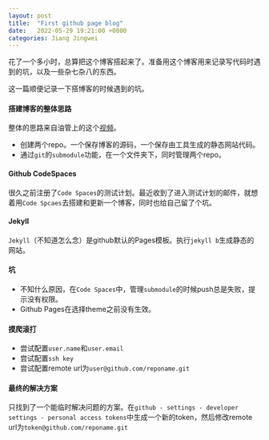 ```yaml
---
layout: post
title:  "First github page blog"
date:   2022-05-29 19:21:00 +0800
categories: Jiang Jingwei
---
```

花了一个多小时，总算把这个博客搭起来了。准备用这个博客用来记录写代码时遇到的坑，以及一些杂七杂八的东西。

这一篇顺便记录一下搭博客的时候遇到的坑。

#### 搭建博客的整体思路

整体的思路来自油管上的这个[视频][Creating-a-Blog-with-Hugo-and-Github-in-10-minutes]。
- 创建两个repo。一个保存博客的源码，一个保存由工具生成的静态网站代码。
- 通过`git`的`submodule`功能，在一个文件夹下，同时管理两个repo。

#### Github CodeSpaces

很久之前注册了`Code Spaces`的测试计划。最近收到了进入测试计划的邮件，就想着用`Code Spcaes`去搭建和更新一个博客，同时也给自己留了个坑。

#### Jekyll

`Jekyll`（不知道怎么念）是github默认的Pages模板。执行`jekyll b`生成静态的网站。

#### 坑

- 不知什么原因，在`Code Spaces`中，管理`submodule`的时候push总是失败，提示没有权限。
- Github Pages在选择theme之前没有生效。

#### 摸爬滚打

- 尝试配置`user.name`和`user.email`
- 尝试配置`ssh key`
- 尝试配置remote url为`user@github.com/reponame.git`

#### 最终的解决方案

只找到了一个能临时解决问题的方案。在`github - settings - developer settings - personal access tokens`中生成一个新的token，然后修改remote url为`token@github.com/reponame.git`

[Creating-a-Blog-with-Hugo-and-Github-in-10-minutes]: https://www.youtube.com/watch?v=LIFvgrRxdt4